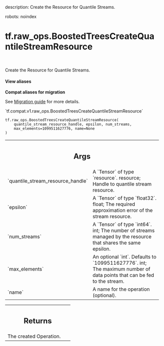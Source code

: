 description: Create the Resource for Quantile Streams.

robots: noindex

# tf.raw_ops.BoostedTreesCreateQuantileStreamResource

<!-- Insert buttons and diff -->

<table class="tfo-notebook-buttons tfo-api nocontent" align="left">

</table>



Create the Resource for Quantile Streams.

<section class="expandable">
  <h4 class="showalways">View aliases</h4>
  <p>
<b>Compat aliases for migration</b>
<p>See
<a href="https://www.tensorflow.org/guide/migrate">Migration guide</a> for
more details.</p>
<p>`tf.compat.v1.raw_ops.BoostedTreesCreateQuantileStreamResource`</p>
</p>
</section>

<pre class="devsite-click-to-copy prettyprint lang-py tfo-signature-link">
<code>tf.raw_ops.BoostedTreesCreateQuantileStreamResource(
    quantile_stream_resource_handle, epsilon, num_streams,
    max_elements=1099511627776, name=None
)
</code></pre>



<!-- Placeholder for "Used in" -->


<!-- Tabular view -->
 <table class="responsive fixed orange">
<colgroup><col width="214px"><col></colgroup>
<tr><th colspan="2"><h2 class="add-link">Args</h2></th></tr>

<tr>
<td>
`quantile_stream_resource_handle`
</td>
<td>
A `Tensor` of type `resource`.
resource; Handle to quantile stream resource.
</td>
</tr><tr>
<td>
`epsilon`
</td>
<td>
A `Tensor` of type `float32`.
float; The required approximation error of the stream resource.
</td>
</tr><tr>
<td>
`num_streams`
</td>
<td>
A `Tensor` of type `int64`.
int; The number of streams managed by the resource that shares the same epsilon.
</td>
</tr><tr>
<td>
`max_elements`
</td>
<td>
An optional `int`. Defaults to `1099511627776`.
int; The maximum number of data points that can be fed to the stream.
</td>
</tr><tr>
<td>
`name`
</td>
<td>
A name for the operation (optional).
</td>
</tr>
</table>



<!-- Tabular view -->
 <table class="responsive fixed orange">
<colgroup><col width="214px"><col></colgroup>
<tr><th colspan="2"><h2 class="add-link">Returns</h2></th></tr>
<tr class="alt">
<td colspan="2">
The created Operation.
</td>
</tr>

</table>

